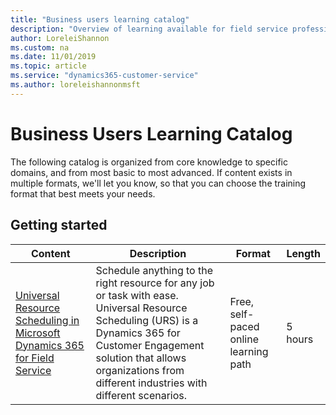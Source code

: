 ```yaml
---
title: "Business users learning catalog"
description: "Overview of learning available for field service professionals"
author: LoreleiShannon
ms.custom: na
ms.date: 11/01/2019
ms.topic: article
ms.service: "dynamics365-customer-service"
ms.author: loreleishannonmsft
---
```


# Business Users Learning Catalog
The following catalog is organized from core knowledge to specific domains, and from most basic to most advanced. If content exists in multiple formats, we'll let you know, so that you can choose the training format that best meets your needs.
## Getting started<a name="get-started"></a>
| Content                                                                                                                                 | Description                                                                                                                                                                                                                                                                                                                                                                                                            | Format                                | Length    |
|------------------------------------------------------------------------------------------------------------------------------------------------------------------------------------|------------------------------------------------------------------------------------------------------------------------------------------------------------------------------------------------------------------------------------------------------------------------------------------------------------------------------------------------------------------------------------------------------------------------|---------------------------------------|-----------|
| [Universal Resource Scheduling in Microsoft Dynamics 365 for Field Service](https://docs.microsoft.com/learn/paths/universal-resource-scheduling/)|	Schedule anything to the right resource for any job or task with ease. Universal Resource Scheduling (URS) is a Dynamics 365 for Customer Engagement solution that allows organizations from different industries with different scenarios.|	Free, self-paced online learning path|	5 hours |
